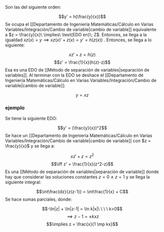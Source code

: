 
Son las del siguiente orden: 

$$y' = h(\frac{y}{x})$$ 
Se ocupa el [[Departamento de Ingeniería Matemáticas/Cálculo en Varias Variables/Integración/Cambio de variable|cambio de variable]] equivalente a $z = \frac{y}{x}\ \implies\ \text{EDO en}\; Z$. Entonces, se llega a la igualdad $xz(x) = y\implies xz(x)' + z(x) = y' = h(z(x))$ . Entonces, se llega a lo siguiente: 

$$xz' + z = h(z)$$
$$z' = \frac{1}{x}(h(z)-z)$$ 
Esa es una EDO de [[Método de separación de variables|separación de variables]]. Al terminar con la EDO se deshace el [[Departamento de Ingeniería Matemáticas/Cálculo en Varias Variables/Integración/Cambio de variable|cambio de variable]]: 

$$y = xz$$ 
### ejemplo

Se tiene la siguiente EDO: 

$$y' = (\frac{y}{x})^2$$ 
Se hace un [[Departamento de Ingeniería Matemáticas/Cálculo en Varias Variables/Integración/Cambio de variable|cambio de variable]] con $z = \frac{y}{x}$ y se llega a: 

$$xz' + z = z^2$$
$$\iff z' = \frac{1}{x}(z^2-z)$$ 
Es una [[Método de separación de variables|separación de variable]] donde hay que considerar las soluciones constantes $z=0\ \land\ z=1$ y se llega la siguiente integral:

$$\int\frac{dz}{z(z-1)} = \int\frac{1}{x} + C$$ 
Se hace sumas parciales, donde: 

$$-\ln|z| + \ln|z-1| = \ln k|x|\ \ \ \ k>0$$ $$\implies z - 1 = \pm kxz$$ $$\implies z = \frac{x}{1 \mp kx}$$ 